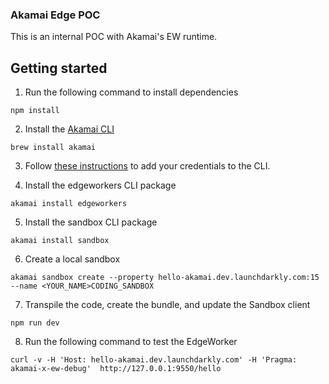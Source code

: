 ### Akamai Edge POC

This is an internal POC with Akamai's EW runtime.

## Getting started

1. Run the following command to install dependencies

```shell
npm install
```

2. Install the [Akamai CLI](https://github.com/akamai/cli)

```shell
brew install akamai
```

3. Follow [these instructions](https://techdocs.akamai.com/developer/docs/set-up-authentication-credentials) to add your credentials to the CLI.

4. Install the edgeworkers CLI package

```shell
akamai install edgeworkers
```

5. Install the sandbox CLI package

```shell
akamai install sandbox
```

6. Create a local sandbox

```shell
akamai sandbox create --property hello-akamai.dev.launchdarkly.com:15 --name <YOUR_NAME>CODING_SANDBOX
```

7. Transpile the code, create the bundle, and update the Sandbox client

```shell
npm run dev
```

8. Run the following command to test the EdgeWorker

```shell
curl -v -H 'Host: hello-akamai.dev.launchdarkly.com' -H 'Pragma: akamai-x-ew-debug'  http://127.0.0.1:9550/hello
```
